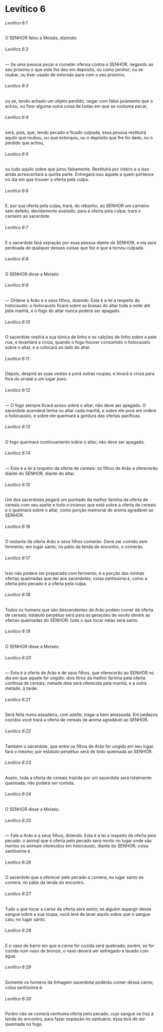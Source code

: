 # Levítico 6

###### Levítico 6:1

O SENHOR falou a Moisés, dizendo:

###### Levítico 6:2

— Se uma pessoa pecar e cometer ofensa contra o SENHOR, negando ao seu próximo o que este lhe deu em depósito, ou como penhor; ou se roubar, ou tiver usado de extorsão para com o seu próximo;

###### Levítico 6:3

ou se, tendo achado um objeto perdido, negar com falso juramento que o achou, ou fizer alguma outra coisa de todas em que se costuma pecar,

###### Levítico 6:4

será, pois, que, tendo pecado e ficado culpada, essa pessoa restituirá aquilo que roubou, ou que extorquiu, ou o depósito que lhe foi dado, ou o perdido que achou,

###### Levítico 6:5

ou tudo aquilo sobre que jurou falsamente. Restituirá por inteiro e a isso ainda acrescentará a quinta parte. Entregará isso àquele a quem pertence no dia em que trouxer a oferta pela culpa.

###### Levítico 6:6

E, por sua oferta pela culpa, trará, do rebanho, ao SENHOR um carneiro sem defeito, devidamente avaliado, para a oferta pela culpa; trará o carneiro ao sacerdote.

###### Levítico 6:7

E o sacerdote fará expiação por essa pessoa diante do SENHOR, e ela será perdoada de qualquer dessas coisas que fez e que a tornou culpada.

###### Levítico 6:8

O SENHOR disse a Moisés:

###### Levítico 6:9

— Ordene a Arão e a seus filhos, dizendo: Esta é a lei a respeito do holocausto: o holocausto ficará sobre as brasas do altar toda a noite até pela manhã, e o fogo do altar nunca poderá ser apagado.

###### Levítico 6:10

O sacerdote vestirá a sua túnica de linho e os calções de linho sobre a pele nua, e levantará a cinza, quando o fogo houver consumido o holocausto sobre o altar, e a colocará ao lado do altar.

###### Levítico 6:11

Depois, despirá as suas vestes e porá outras roupas; e levará a cinza para fora do arraial a um lugar puro.

###### Levítico 6:12

— O fogo sempre ficará aceso sobre o altar; não deve ser apagado. O sacerdote acenderá lenha no altar cada manhã, e sobre ele porá em ordem o holocausto, e sobre ele queimará a gordura das ofertas pacíficas.

###### Levítico 6:13

O fogo queimará continuamente sobre o altar; não deve ser apagado.

###### Levítico 6:14

— Esta é a lei a respeito da oferta de cereais: os filhos de Arão a oferecerão diante do SENHOR, diante do altar.

###### Levítico 6:15

Um dos sacerdotes pegará um punhado da melhor farinha da oferta de cereais com seu azeite e todo o incenso que está sobre a oferta de cereais e o queimará sobre o altar, como porção memorial de aroma agradável ao SENHOR.

###### Levítico 6:16

O restante da oferta Arão e seus filhos comerão. Deve ser comido sem fermento, em lugar santo; no pátio da tenda do encontro, o comerão.

###### Levítico 6:17

Isso não poderá ser preparado com fermento; é a porção das minhas ofertas queimadas que dei aos sacerdotes; coisa santíssima é, como a oferta pelo pecado e a oferta pela culpa.

###### Levítico 6:18

Todos os homens que são descendentes de Arão podem comer da oferta de cereais; estatuto perpétuo será para as gerações de vocês dentre as ofertas queimadas do SENHOR; tudo o que tocar nelas será santo.

###### Levítico 6:19

O SENHOR disse a Moisés:

###### Levítico 6:20

— Esta é a oferta de Arão e de seus filhos, que oferecerão ao SENHOR no dia em que aquele for ungido: dois litros da melhor farinha pela oferta contínua de cereais; metade dela será oferecida pela manhã, e a outra metade, à tarde.

###### Levítico 6:21

Será feita numa assadeira, com azeite; traga-a bem amassada. Em pedaços cozidos você trará a oferta de cereais de aroma agradável ao SENHOR.

###### Levítico 6:22

Também o sacerdote, que entre os filhos de Arão for ungido em seu lugar, fará o mesmo; por estatuto perpétuo será de todo queimada ao SENHOR.

###### Levítico 6:23

Assim, toda a oferta de cereais trazida por um sacerdote será totalmente queimada; não poderá ser comida.

###### Levítico 6:24

O SENHOR disse a Moisés:

###### Levítico 6:25

— Fale a Arão e a seus filhos, dizendo: Esta é a lei a respeito da oferta pelo pecado: o animal que é oferta pelo pecado será morto no lugar onde são mortos os animais oferecidos em holocausto, diante do SENHOR; coisa santíssima é.

###### Levítico 6:26

O sacerdote que a oferecer pelo pecado a comerá; no lugar santo se comerá, no pátio da tenda do encontro.

###### Levítico 6:27

Tudo o que tocar a carne da oferta será santo; se alguém aspergir desse sangue sobre a sua roupa, você terá de lavar aquilo sobre que o sangue caiu, no lugar santo.

###### Levítico 6:28

E o vaso de barro em que a carne for cozida será quebrado; porém, se for cozida num vaso de bronze, o vaso deverá ser esfregado e lavado com água.

###### Levítico 6:29

Somente os homens da linhagem sacerdotal poderão comer dessa carne; coisa santíssima é.

###### Levítico 6:30

Porém não se comerá nenhuma oferta pelo pecado, cujo sangue se traz à tenda do encontro, para fazer expiação no santuário; essa terá de ser queimada no fogo.

